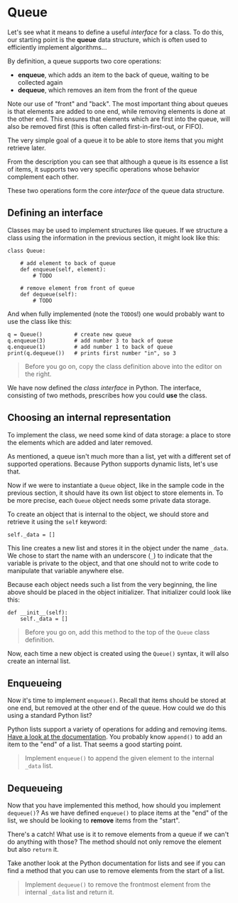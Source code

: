 # Queue

Let's see what it means to define a useful *interface* for a class. To do this, our starting point is the **queue** data structure, which is often used to efficiently implement algorithms...

By definition, a queue supports two core operations:

- **enqueue**, which adds an item to the back of queue, waiting to be collected again
- **dequeue**, which removes an item from the front of the queue

Note our use of "front" and "back". The most important thing about queues is that elements are added to one end, while removing elements is done at the other end. This ensures that elements which are first into the queue, will also be removed first (this is often called first-in-first-out, or FIFO).

The very simple goal of a queue it to be able to store items that you might retrieve later.

From the description you can see that although a queue is its essence a list of items, it supports two very specific operations whose behavior complement each other.

These two operations form the core *interface* of the queue data structure.


## Defining an interface

Classes may be used to implement structures like queues. If we structure a class using the information in the previous section, it might look like this:

    class Queue:

        # add element to back of queue
        def enqueue(self, element):
            # TODO

        # remove element from front of queue
        def dequeue(self):
            # TODO

And when fully implemented (note the `TODO`s!) one would probably want to use the class like this:

    q = Queue()          # create new queue
    q.enqueue(3)         # add number 3 to back of queue
    q.enqueue(1)         # add number 1 to back of queue
    print(q.dequeue())   # prints first number "in", so 3

> Before you go on, copy the class definition above into the editor on the right.

We have now defined the *class interface* in Python. The interface, consisting of two methods, prescribes how you could **use** the class.


## Choosing an internal representation

To implement the class, we need some kind of data storage: a place to store the elements which are added and later removed.

As mentioned, a queue isn't much more than a list, yet with a different set of supported operations. Because Python supports dynamic lists, let's use that.

Now if we were to instantiate a `Queue` object, like in the sample code in the previous section, it should have its own list object to store elements in. To be more precise, each `Queue` object needs some private data storage.

To create an object that is internal to the object, we should store and retrieve it using the `self` keyword:

    self._data = []

This line creates a new list and stores it in the object under the name `_data`. We chose to start the name with an underscore (`_`) to indicate that the variable is private to the object, and that one should not to write code to manipulate that variable anywhere else.

Because each object needs such a list from the very beginning, the line above should be placed in the object initializer. That initializer could look like this:

    def __init__(self):
        self._data = []

> Before you go on, add this method to the top of the `Queue` class definition.

Now, each time a new object is created using the `Queue()` syntax, it will also create an internal list.


## Enqueueing

Now it's time to implement `enqueue()`. Recall that items should be stored at one end, but removed at the other end of the queue. How could we do this using a standard Python list?

Python lists support a variety of operations for adding and removing items. [Have a look at the documentation](https://docs.python.org/3/library/stdtypes.html#mutable-sequence-types). You probably know `append()` to add an item to the "end" of a list. That seems a good starting point.

> Implement `enqueue()` to append the given element to the internal `_data` list.


## Dequeueing

Now that you have implemented this method, how should you implement `dequeue()`? As we have defined `enqueue()` to place items at the "end" of the list, we should be looking to **remove** items from the "start".

There's a catch! What use is it to remove elements from a queue if we can't do anything with those? The method should not only remove the element but also `return` it.

Take another look at the Python documentation for lists and see if you can find a method that you can use to remove elements from the start of a list.

>  Implement `dequeue()` to remove the frontmost element from the internal `_data` list and return it.


